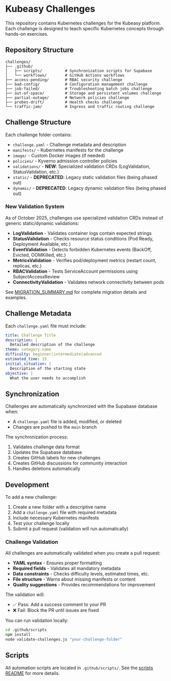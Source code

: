 # Kubeasy Challenges

This repository contains Kubernetes challenges for the Kubeasy platform. Each challenge is designed to teach specific Kubernetes concepts through hands-on exercises.

## Repository Structure

```
challenges/
├── .github/
│   ├── scripts/          # Synchronization scripts for Supabase
│   └── workflows/        # GitHub Actions workflows
├── access-pending/       # RBAC security challenge
├── bad-config/           # Configuration management challenge
├── job-failed/           # Troubleshooting batch jobs challenge
├── out-of-space/         # Storage and persistent volumes challenge
├── partial-outage/       # Network policies challenge  
├── probes-drift/         # Health checks challenge
└── traffic-jam/          # Ingress and traffic routing challenge
```

## Challenge Structure

Each challenge folder contains:

- `challenge.yaml` - Challenge metadata and description
- `manifests/` - Kubernetes manifests for the challenge
- `image/` - Custom Docker images (if needed)
- `policies/` - Kyverno admission controller policies
- `validations/` - **NEW**: Specialized validation CRDs (LogValidation, StatusValidation, etc.)
- `static/` - **DEPRECATED**: Legacy static validation files (being phased out)
- `dynamic/` - **DEPRECATED**: Legacy dynamic validation files (being phased out)

### New Validation System

As of October 2025, challenges use specialized validation CRDs instead of generic static/dynamic validations:

- **LogValidation** - Validates container logs contain expected strings
- **StatusValidation** - Checks resource status conditions (Pod Ready, Deployment Available, etc.)
- **EventValidation** - Detects forbidden Kubernetes events (BackOff, Evicted, OOMKilled, etc.)
- **MetricsValidation** - Verifies pod/deployment metrics (restart count, replicas, etc.)
- **RBACValidation** - Tests ServiceAccount permissions using SubjectAccessReview
- **ConnectivityValidation** - Validates network connectivity between pods

See [MIGRATION_SUMMARY.md](./MIGRATION_SUMMARY.md) for complete migration details and examples.

## Challenge Metadata

Each `challenge.yaml` file must include:

```yaml
title: Challenge Title
description: |
  Detailed description of the challenge
theme: category-name
difficulty: beginner|intermediate|advanced
estimated_time: 15
initial_situation: |
  Description of the starting state
objective: |
  What the user needs to accomplish
```

## Synchronization

Challenges are automatically synchronized with the Supabase database when:
- A `challenge.yaml` file is added, modified, or deleted
- Changes are pushed to the `main` branch

The synchronization process:
1. Validates challenge data format
2. Updates the Supabase database
3. Creates GitHub labels for new challenges
4. Creates GitHub discussions for community interaction
5. Handles deletions automatically

## Development

To add a new challenge:

1. Create a new folder with a descriptive name
2. Add a `challenge.yaml` file with required metadata
3. Include necessary Kubernetes manifests
4. Test your challenge locally
5. Submit a pull request (validation will run automatically)

### Challenge Validation

All challenges are automatically validated when you create a pull request:

- **YAML syntax** - Ensures proper formatting
- **Required fields** - Validates all mandatory metadata
- **Data constraints** - Checks difficulty levels, estimated times, etc.
- **File structure** - Warns about missing manifests or content
- **Quality suggestions** - Provides recommendations for improvement

The validation will:
- ✅ Pass: Add a success comment to your PR
- ❌ Fail: Block the PR until issues are fixed

You can run validation locally:
```bash
cd .github/scripts
npm install
node validate-challenges.js "your-challenge-folder"
```

## Scripts

All automation scripts are located in `.github/scripts/`. See the [scripts README](.github/scripts/README.md) for more details.
